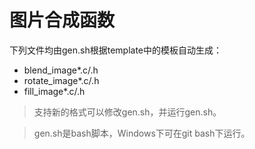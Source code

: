 # 图片合成函数

下列文件均由gen.sh根据template中的模板自动生成：

* blend\_image\*.c/.h 
* rotate\_image\*.c/.h 
* fill\_image\*.c/.h

> 支持新的格式可以修改gen.sh，并运行gen.sh。

> gen.sh是bash脚本，Windows下可在git bash下运行。

